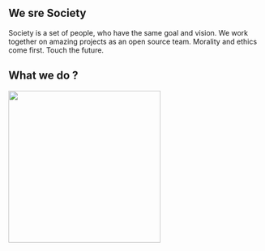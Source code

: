 ## We sre Society

Society is a set of people, who have the same goal and vision. We work together 
on amazing projects as an open source team. Morality and ethics come first. 
Touch the future.

## What we do ?

<p align="left">
  <img src="https://github.com/antistereotip/ghost/blob/main/SOCIETY/puzzle.gif" width="300" />
</p>

